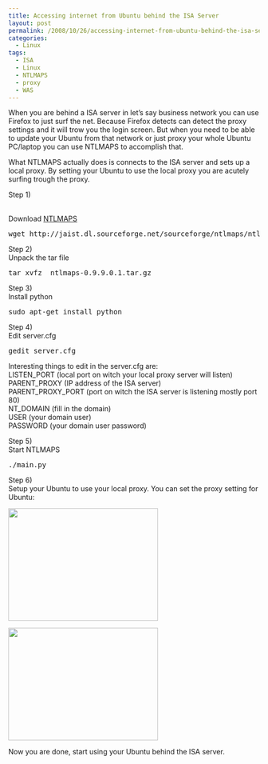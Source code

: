 ```yaml
---
title: Accessing internet from Ubuntu behind the ISA Server
layout: post
permalink: /2008/10/26/accessing-internet-from-ubuntu-behind-the-isa-server/
categories:
  - Linux
tags:
  - ISA
  - Linux
  - NTLMAPS
  - proxy
  - WAS
---
```

When you are behind a ISA server in let&#8217;s say business network you can use Firefox to just surf the net. Because Firefox detects can detect the proxy settings and it will trow you the login screen. But when you need to be able to update your Ubuntu from that network or just proxy your whole Ubuntu PC/laptop you can use NTLMAPS to accomplish that.

<p style="margin-bottom:0" lang="en-US">
  What NTLMAPS actually does is connects to the ISA server and sets up a local proxy. By setting your Ubuntu to use the local proxy you are acutely surfing trough the proxy.
</p>

<p style="margin-bottom:0" lang="en-US">
  <!--more-->Step 1)
  
  <br /> Download <a title="NTLMAPS" href="http://ntlmaps.sourceforge.net/" target="_blank">NTLMAPS</a>
</p>

<pre>wget http://jaist.dl.sourceforge.net/sourceforge/ntlmaps/ntlmaps-0.9.9.0.1.tar.gz</pre>

Step 2)  
Unpack the tar file

<pre>tar xvfz  ntlmaps-0.9.9.0.1.tar.gz</pre>

Step 3)  
Install python

<pre>sudo apt-get install python</pre>

Step 4)  
Edit server.cfg

<pre>gedit server.cfg</pre>

Interesting things to edit in the server.cfg are:  
LISTEN_PORT (local port on witch your local proxy server will listen)  
PARENT_PROXY (IP address of the ISA server)  
PARENT\_PROXY\_PORT (port on witch the ISA server is listening mostly port 80)  
NT_DOMAIN (fill in the domain)  
USER (your domain user)  
PASSWORD (your domain user password)

Step 5)  
Start NTLMAPS

<pre>./main.py</pre>

Step 6)  
Setup your Ubuntu to use your local proxy. You can set the proxy setting for Ubuntu:

[<img class="alignnone size-medium wp-image-38" src="http://coralic.files.wordpress.com/2008/10/1.png?w=300" alt="" width="300" height="225" />][1]

[<img class="alignnone size-medium wp-image-39" src="http://coralic.files.wordpress.com/2008/10/2.png?w=300" alt="" width="300" height="225" />][2]

Now you are done, start using your Ubuntu behind the ISA server.

 [1]: http://coralic.files.wordpress.com/2008/10/1.png
 [2]: http://coralic.files.wordpress.com/2008/10/2.png